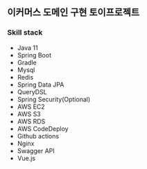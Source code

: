## 이커머스 도메인 구현 토이프로젝트 

### Skill stack 

- Java 11
- Spring Boot
- Gradle
- Mysql
- Redis
- Spring Data JPA 
- QueryDSL
- Spring Security(Optional)
- AWS EC2
- AWS S3
- AWS RDS
- AWS CodeDeploy
- Github actions
- Nginx
- Swagger API 
- Vue.js